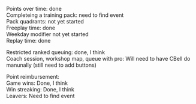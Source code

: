Points over time: done  
Completeing a training pack: need to find event  
Pack quadrants: not yet started  
Freeplay time: done  
Weekday modifier not yet started  
Replay time: done  

Restricted ranked queuing: done, I think  
Coach session, workshop map, queue with pro: Will need to have CBell do manunally (still need to add buttons)  

Point reimbursement:  
Game wins: Done, I think  
Win streaking: Done, I think  
Leavers: Need to find event  
